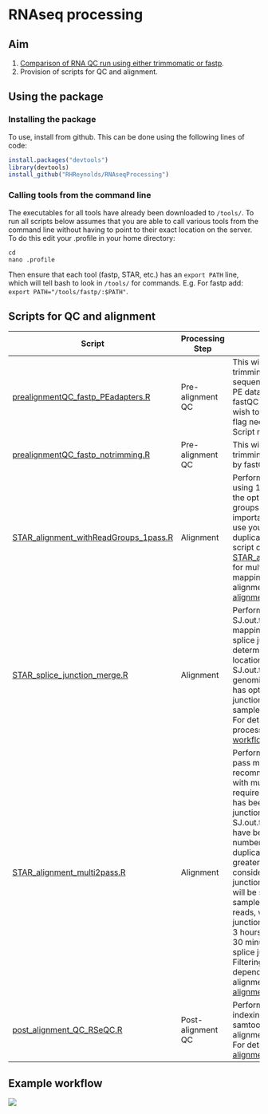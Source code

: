 # RNAseq processing

## Aim
1. [Comparison of RNA QC run using either trimmomatic or fastp](comparison_trimmomatic_fastp/Comparison.md).
2. Provision of scripts for QC and alignment.

## Using the package

### Installing the package
To use, install from github. This can be done using the following lines of code:

``` r
install.packages("devtools")
library(devtools)
install_github("RHReynolds/RNAseqProcessing")
```

### Calling tools from the command line
The executables for all tools have already been downloaded to `/tools/`. To run all scripts below assumes that you are able to call various tools from the command line without having to point to their exact location on the server. To do this edit your .profile in your home directory:

```{bash, echo = T, eval = F}
cd 
nano .profile
```

Then ensure that each tool (fastp, STAR, etc.) has an `export PATH` line, which will tell bash to look in `/tools/` for commands. E.g. For fastp add: `export PATH="/tools/fastp/:$PATH"`. 

## Scripts for QC and alignment

 Script | Processing Step | Description | Author(s)
 ------ | --------------- | ----------- | ---------
 [prealignmentQC_fastp_PEadapters.R](QC/prealignmentQC_fastp_PEadapters.R) | Pre-alignment QC | This will perform fastp trimming, with adapter sequence auto-detection for PE data enabled, followed by fastQC and MultiQC. If you wish to specify adapters, this flag needs to be enabled. Script not yet produced. | DZ, KD & RHR
 [prealignmentQC_fastp_notrimming.R](QC/prealignmentQC_fastp_notrimming.R) | Pre-alignment QC | This will run fastp, but with trimming disabled, followed by fastQC and MultiQC. | DZ, KD & RHR
 [STAR_alignment_withReadGroups_1pass.R](alignment/STAR_alignment_withReadGroups_1pass.R) | Alignment | Performs STAR alignment, using 1-pass mapping, with the option of adding read groups if needed (this is important if you're planning to use you bams for later de-duplication with UMIs). This script can be combined with [STAR_alignment_multi2pass.R](alignment/STAR_alignment_multi2pass.R) for multi-sample 2-pass mapping. For details of alignment process, read the [alignment workflow](alignment/alignment.md). | DZ & RHR
  [STAR_splice_junction_merge.R](alignment/STAR_splice_junction_merge.R) | Alignment | Performs merging of SJ.out.tab files from 1st pass mapping, removes duplicated splice junctions (as determined by genomic location) and outputs one SJ.out.tab file with the genomic coordinates. Also has optional flag for filtering junctions by the number of samples they are present in. For details of alignment process, read the [alignment workflow](alignment/alignment.md). | RHR 
 [STAR_alignment_multi2pass.R](alignment/STAR_alignment_multi2pass.R) | Alignment | Performs multi-sample 2-pass mapping. This is recommended for a study with multiple samples, and requires that 1-pass mapping has been performed, all junctions from each SJ.out.tab in the 1st pass have been collated. If the total number of collated non-duplicated junctions is much greater than 1,000,000 consider filtering the junctions, otherwise process will be slower. E.g. For a sample of ~200M 100bp PE reads, with ~1.1M splice junctions, alignment takes 2-3 hours, as opposed to 20-30 minutes (without the splice junctions included). Filtering will be study-dependent. For details of alignment process, read the [alignment workflow](alignment/alignment.md). | RHR
 [post_alignment_QC_RSeQC.R](alignment/post_alignment_QC_RSeQC.R) | Post-alignment QC | Performs (i) sorting and indexing of .bam files using samtools and (ii) runs post-alignment QC, using RSeQC. For details, read the [alignment workflow](alignment/alignment.md). | DZ, KD & RHR

## Example workflow
![](https://www.lucidchart.com/publicSegments/view/97298bba-0a82-4f3d-81bc-b0046285bd80/image.png)
